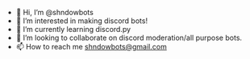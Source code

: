 - 👋 Hi, I’m @shndowbots
- 👀 I’m interested in making discord bots!
- 🌱 I’m currently learning discord.py
- 💞️ I’m looking to collaborate on discord moderation/all purpose bots.
- 📫 How to reach me shndowbots@gmail.com

<!---
shndowbots/shndowbots is a ✨ special ✨ repository because its `README.md` (this file) appears on your GitHub profile.
You can click the Preview link to take a look at your changes.
--->
